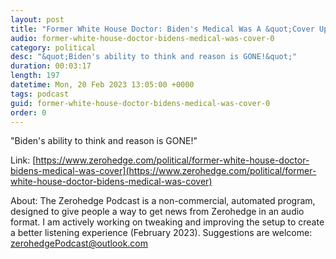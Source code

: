 ```yaml
---
layout: post
title: "Former White House Doctor: Biden's Medical Was A &quot;Cover Up&quot;"
audio: former-white-house-doctor-bidens-medical-was-cover-0
category: political
desc: "&quot;Biden's ability to think and reason is GONE!&quot;"
duration: 00:03:17
length: 197
datetime: Mon, 20 Feb 2023 13:05:00 +0000
tags: podcast
guid: former-white-house-doctor-bidens-medical-was-cover-0
order: 0
---
```

&quot;Biden's ability to think and reason is GONE!&quot;

Link: [https://www.zerohedge.com/political/former-white-house-doctor-bidens-medical-was-cover](https://www.zerohedge.com/political/former-white-house-doctor-bidens-medical-was-cover)

About: The Zerohedge Podcast is a non-commercial, automated program, designed to give people a way to get news from Zerohedge in an audio format.  I am actively working on tweaking and improving the setup to create a better listening experience (February 2023).  Suggestions are welcome: [zerohedgePodcast@outlook.com](mailto:zerohedgePodcast@outlook.com)
